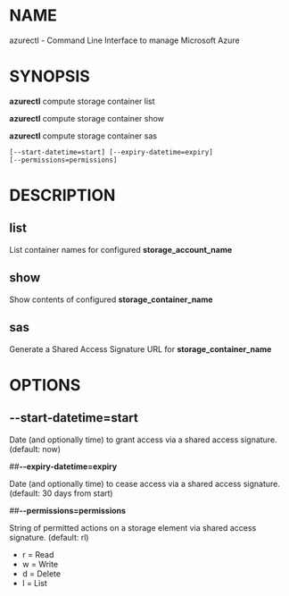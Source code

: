 # NAME

azurectl - Command Line Interface to manage Microsoft Azure

# SYNOPSIS

__azurectl__ compute storage container list

__azurectl__ compute storage container show

__azurectl__ compute storage container sas

    [--start-datetime=start] [--expiry-datetime=expiry]
    [--permissions=permissions]

# DESCRIPTION

## __list__

List container names for configured __storage_account_name__

## __show__

Show contents of configured __storage_container_name__

## __sas__

Generate a Shared Access Signature URL for __storage_container_name__

# OPTIONS

## __--start-datetime=start__

Date (and optionally time) to grant access via a shared access signature. (default: now)

##__--expiry-datetime=expiry__

Date (and optionally time) to cease access via a shared access signature. (default: 30 days from start)

##__--permissions=permissions__

String of permitted actions on a storage element via shared access signature. (default: rl)

* r = Read
* w = Write
* d = Delete
* l = List
